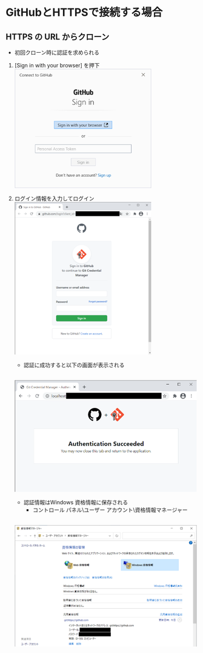 # GitHubとHTTPSで接続する場合
## HTTPS の URL からクローン
- 初回クローン時に認証を求められる
1. [Sign in with your browser] を押下
    <br /><img src="./img/01_authentication/01.png" width="360px">
1. ログイン情報を入力してログイン
    <br /><img src="./img/01_authentication/02.png" width="360px">
    - 認証に成功すると以下の画面が表示される

    <br /><img src="./img/01_authentication/03.png" width="480px">
    - 認証情報はWindows 資格情報に保存される
      - コントロール パネル\ユーザー アカウント\資格情報マネージャー

    <br /><img src="./img/01_authentication/04.png" width="480px">
